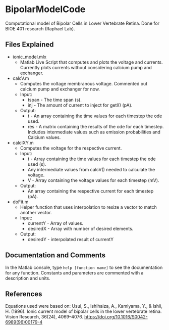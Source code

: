 # BipolarModelCode
Computational model of Bipolar Cells in Lower Vertebrate Retina. Done for BIOE 401 research (Raphael Lab).

## Files Explained
* ionic_model.mlx
    - Matlab Live Script that computes and plots the voltage and currents. Currently plots currents without considering calcium pump and exchanger.
* calcV.m
    - Computes the voltage membranous voltage. Commented out calcium pump and exchanger for now.
    - Input:
      - tspan - The time span (s).
      - inj - The amount of current to inject for getI() (pA).
    - Output:
      - t - An array containing the time values for each timestep the ode used.
      - res - A matrix containing the results of the ode for each timestep. Includes intermediate values such as emission  probabilities and Calcium values.
* calcIXY.m
    - Computes the voltage for the respective current.
    - Input:
      - t - Array containing the time values for each timestep the ode used (s).
      - Any intermediate values from calcV() needed to calculate the voltage.
      - V - Array containing the voltage values for each timestep (mV).
    - Output:
      - An array containing the respective current for each timestep (pA).
* doFit.m
    - Helper function that uses interpolation to resize a vector to match another vector.
    - Input:
        - currentY - Array of values.
        - desiredX - Array with number of desired elements.
    - Output:
        - desiredY - interpolated result of currentY

## Documentation and Comments
In the Matlab console, type ```help [function name]``` to see the documentation for any function.
Constants and parameters are commented with a description and units.

## References
Equations used were based on: 
Usui, S., Ishihaiza, A., Kamiyama, Y., & Ishii, H. (1996). Ionic current model of bipolar cells in the lower vertebrate retina. Vision Research, 36(24), 4069–4076. https://doi.org/10.1016/S0042-6989(96)00179-4
